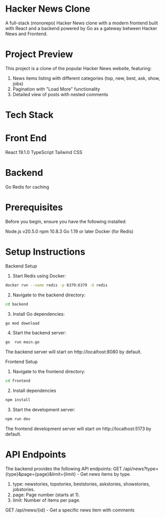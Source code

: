 # Hacker News Clone
A full-stack (monorepo) Hacker News clone with a modern frontend built with React and a backend powered by Go as a gateway between Hacker News and Frontend.

# Project Preview
This project is a clone of the popular Hacker News website, featuring:
1. News items listing with different categories (top, new, best, ask, show, jobs)
2. Pagination with "Load More" functionality
3. Detailed view of posts with nested comments

# Tech Stack

# Front End
React 19.1.0
TypeScript
Tailwind CSS

# Backend 
Go
Redis for caching

# Prerequisites
Before you begin, ensure you have the following installed:

Node.js v20.5.0
npm 10.8.3
Go 1.19 or later
Docker (for Redis)

# Setup Instructions
Backend Setup
1. Start Redis using Docker:
```bash
docker run --name redis -p 6379:6379 -d redis
```
2. Navigate to the backend directory:
```bash
cd backend
```
3. Install Go dependencies:
```bash
go mod download
```
4. Start the backend server:

```bash
go  run main.go
```
The backend server will start on http://localhost:8080 by default.


Frontend Setup
1. Navigate to the frontend directory:
```bash
cd frontend
```
2. Install dependencies
```bash
npm install
```
3. Start the development server:

```bash
npm run dev
```
The frontend development server will start on http://localhost:5173 by default.

# API Endpoints
The backend provides the following API endpoints:
GET /api/news?type={type}&page={page}&limit={limit} - Get news items by type.

1. type: newstories, topstories, beststories, askstories, showstories, jobstories.
2. page: Page number (starts at 1).
3. limit: Number of items per page.
    
GET /api/news/{id} - Get a specific news item with comments
